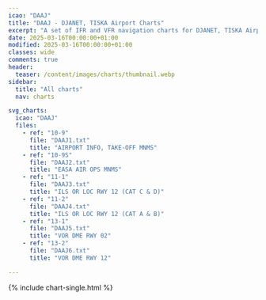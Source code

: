 ```yaml
---
icao: "DAAJ" 
title: "DAAJ - DJANET, TISKA Airport Charts"
excerpt: "A set of IFR and VFR navigation charts for DJANET, TISKA Airport"
date: 2025-03-16T00:00:00+01:00
modified: 2025-03-16T00:00:00+01:00
classes: wide
comments: true
header:
  teaser: /content/images/charts/thumbnail.webp
sidebar:
  title: "All charts"
  nav: charts

svg_charts:
  icao: "DAAJ"
  files:
    - ref: "10-9"
      file: "DAAJ1.txt"
      title: "AIRPORT INFO, TAKE-OFF MNMS"
    - ref: "10-9S"
      file: "DAAJ2.txt"
      title: "EASA AIR OPS MNMS"
    - ref: "11-1"
      file: "DAAJ3.txt"
      title: "ILS OR LOC RWY 12 (CAT C & D)"
    - ref: "11-2"
      file: "DAAJ4.txt"
      title: "ILS OR LOC RWY 12 (CAT A & B)"
    - ref: "13-1"
      file: "DAAJ5.txt"
      title: "VOR DME RWY 02"
    - ref: "13-2"
      file: "DAAJ6.txt"
      title: "VOR DME RWY 12"

---
```


{% include chart-single.html %}
